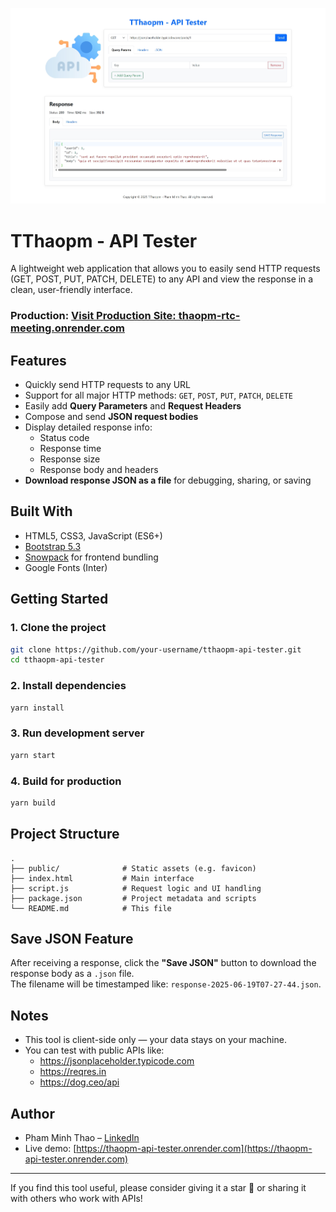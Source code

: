 ![App UI](TThaopmAPI.png)

# TThaopm - API Tester

A lightweight web application that allows you to easily send HTTP requests (GET, POST, PUT, PATCH, DELETE) to any API and view the response in a clean, user-friendly interface.

### Production: [Visit Production Site: thaopm-rtc-meeting.onrender.com](https://thaopm-api-tester.onrender.com)

## Features

- Quickly send HTTP requests to any URL
- Support for all major HTTP methods: `GET`, `POST`, `PUT`, `PATCH`, `DELETE`
- Easily add **Query Parameters** and **Request Headers**
- Compose and send **JSON request bodies**
- Display detailed response info:
  -  Status code
  -  Response time
  -  Response size
  -  Response body and headers
- **Download response JSON as a file** for debugging, sharing, or saving

## Built With

- HTML5, CSS3, JavaScript (ES6+)
- [Bootstrap 5.3](https://getbootstrap.com/)
- [Snowpack](https://www.snowpack.dev/) for frontend bundling
- Google Fonts (Inter)

## Getting Started

### 1. Clone the project

```bash
git clone https://github.com/your-username/tthaopm-api-tester.git
cd tthaopm-api-tester
```

### 2. Install dependencies

```bash
yarn install
```

### 3. Run development server

```bash
yarn start
```

### 4. Build for production

```bash
yarn build
```

## Project Structure

```
.
├── public/              # Static assets (e.g. favicon)
├── index.html           # Main interface
├── script.js            # Request logic and UI handling
├── package.json         # Project metadata and scripts
└── README.md            # This file
```

## Save JSON Feature

After receiving a response, click the **"Save JSON"** button to download the response body as a `.json` file.  
The filename will be timestamped like: `response-2025-06-19T07-27-44.json`.

## Notes

- This tool is client-side only — your data stays on your machine.
- You can test with public APIs like:
  - https://jsonplaceholder.typicode.com
  - https://reqres.in
  - https://dog.ceo/api

## Author

- Pham Minh Thao – [LinkedIn](https://www.linkedin.com/in/mtpe-minhthaopham/)
- Live demo: [https://thaopm-api-tester.onrender.com](https://thaopm-api-tester.onrender.com)

---

If you find this tool useful, please consider giving it a star 🌟 or sharing it with others who work with APIs!
